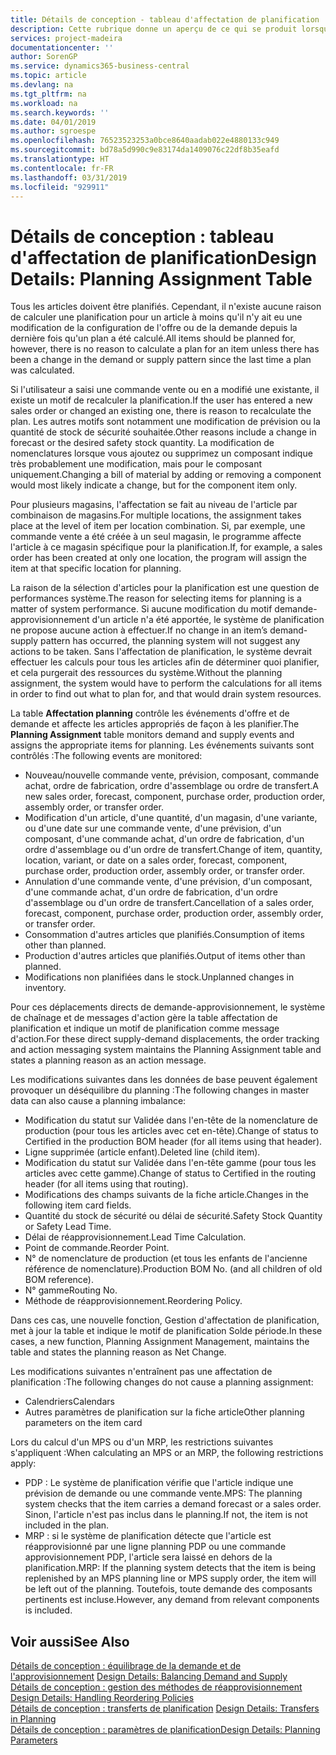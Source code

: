 ```yaml
---
title: Détails de conception - tableau d'affectation de planification | Microsoft Docs
description: Cette rubrique donne un aperçu de ce qui se produit lorsque vous modifiez la planification d'un article.
services: project-madeira
documentationcenter: ''
author: SorenGP
ms.service: dynamics365-business-central
ms.topic: article
ms.devlang: na
ms.tgt_pltfrm: na
ms.workload: na
ms.search.keywords: ''
ms.date: 04/01/2019
ms.author: sgroespe
ms.openlocfilehash: 76523523253a0bce8640aadab022e4880133c949
ms.sourcegitcommit: bd78a5d990c9e83174da1409076c22df8b35eafd
ms.translationtype: HT
ms.contentlocale: fr-FR
ms.lasthandoff: 03/31/2019
ms.locfileid: "929911"
---
```

# <a name="design-details-planning-assignment-table"></a><span data-ttu-id="6f5d1-103">Détails de conception : tableau d'affectation de planification</span><span class="sxs-lookup"><span data-stu-id="6f5d1-103">Design Details: Planning Assignment Table</span></span>
<span data-ttu-id="6f5d1-104">Tous les articles doivent être planifiés. Cependant, il n'existe aucune raison de calculer une planification pour un article à moins qu'il n'y ait eu une modification de la configuration de l'offre ou de la demande depuis la dernière fois qu'un plan a été calculé.</span><span class="sxs-lookup"><span data-stu-id="6f5d1-104">All items should be planned for, however, there is no reason to calculate a plan for an item unless there has been a change in the demand or supply pattern since the last time a plan was calculated.</span></span>  

<span data-ttu-id="6f5d1-105">Si l'utilisateur a saisi une commande vente ou en a modifié une existante, il existe un motif de recalculer la planification.</span><span class="sxs-lookup"><span data-stu-id="6f5d1-105">If the user has entered a new sales order or changed an existing one, there is reason to recalculate the plan.</span></span> <span data-ttu-id="6f5d1-106">Les autres motifs sont notamment une modification de prévision ou la quantité de stock de sécurité souhaitée.</span><span class="sxs-lookup"><span data-stu-id="6f5d1-106">Other reasons include a change in forecast or the desired safety stock quantity.</span></span> <span data-ttu-id="6f5d1-107">La modification de nomenclatures lorsque vous ajoutez ou supprimez un composant indique très probablement une modification, mais pour le composant uniquement.</span><span class="sxs-lookup"><span data-stu-id="6f5d1-107">Changing a bill of material by adding or removing a component would most likely indicate a change, but for the component item only.</span></span>  

<span data-ttu-id="6f5d1-108">Pour plusieurs magasins, l'affectation se fait au niveau de l'article par combinaison de magasins.</span><span class="sxs-lookup"><span data-stu-id="6f5d1-108">For multiple locations, the assignment takes place at the level of item per location combination.</span></span> <span data-ttu-id="6f5d1-109">Si, par exemple, une commande vente a été créée à un seul magasin, le programme affecte l'article à ce magasin spécifique pour la planification.</span><span class="sxs-lookup"><span data-stu-id="6f5d1-109">If, for example, a sales order has been created at only one location, the program will assign the item at that specific location for planning.</span></span>  

<span data-ttu-id="6f5d1-110">La raison de la sélection d'articles pour la planification est une question de performances système.</span><span class="sxs-lookup"><span data-stu-id="6f5d1-110">The reason for selecting items for planning is a matter of system performance.</span></span> <span data-ttu-id="6f5d1-111">Si aucune modification du motif demande-approvisionnement d'un article n'a été apportée, le système de planification ne propose aucune action à effectuer.</span><span class="sxs-lookup"><span data-stu-id="6f5d1-111">If no change in an item’s demand-supply pattern has occurred, the planning system will not suggest any actions to be taken.</span></span> <span data-ttu-id="6f5d1-112">Sans l'affectation de planification, le système devrait effectuer les calculs pour tous les articles afin de déterminer quoi planifier, et cela purgerait des ressources du système.</span><span class="sxs-lookup"><span data-stu-id="6f5d1-112">Without the planning assignment, the system would have to perform the calculations for all items in order to find out what to plan for, and that would drain system resources.</span></span>  

<span data-ttu-id="6f5d1-113">La table **Affectation planning** contrôle les événements d'offre et de demande et affecte les articles appropriés de façon à les planifier.</span><span class="sxs-lookup"><span data-stu-id="6f5d1-113">The **Planning Assignment** table monitors demand and supply events and assigns the appropriate items for planning.</span></span> <span data-ttu-id="6f5d1-114">Les événements suivants sont contrôlés :</span><span class="sxs-lookup"><span data-stu-id="6f5d1-114">The following events are monitored:</span></span>  

* <span data-ttu-id="6f5d1-115">Nouveau/nouvelle commande vente, prévision, composant, commande achat, ordre de fabrication, ordre d'assemblage ou ordre de transfert.</span><span class="sxs-lookup"><span data-stu-id="6f5d1-115">A new sales order, forecast, component, purchase order, production order, assembly order, or transfer order.</span></span>  
* <span data-ttu-id="6f5d1-116">Modification d'un article, d'une quantité, d'un magasin, d'une variante, ou d'une date sur une commande vente, d'une prévision, d'un composant, d'une commande achat, d'un ordre de fabrication, d'un ordre d'assemblage ou d'un ordre de transfert.</span><span class="sxs-lookup"><span data-stu-id="6f5d1-116">Change of item, quantity, location, variant, or date on a sales order, forecast, component, purchase order, production order, assembly order, or transfer order.</span></span>  
* <span data-ttu-id="6f5d1-117">Annulation d'une commande vente, d'une prévision, d'un composant, d'une commande achat, d'un ordre de fabrication, d'un ordre d'assemblage ou d'un ordre de transfert.</span><span class="sxs-lookup"><span data-stu-id="6f5d1-117">Cancellation of a sales order, forecast, component, purchase order, production order, assembly order, or transfer order.</span></span>  
* <span data-ttu-id="6f5d1-118">Consommation d'autres articles que planifiés.</span><span class="sxs-lookup"><span data-stu-id="6f5d1-118">Consumption of items other than planned.</span></span>  
* <span data-ttu-id="6f5d1-119">Production d'autres articles que planifiés.</span><span class="sxs-lookup"><span data-stu-id="6f5d1-119">Output of items other than planned.</span></span>  
* <span data-ttu-id="6f5d1-120">Modifications non planifiées dans le stock.</span><span class="sxs-lookup"><span data-stu-id="6f5d1-120">Unplanned changes in inventory.</span></span>  

<span data-ttu-id="6f5d1-121">Pour ces déplacements directs de demande-approvisionnement, le système de chaînage et de messages d'action gère la table affectation de planification et indique un motif de planification comme message d'action.</span><span class="sxs-lookup"><span data-stu-id="6f5d1-121">For these direct supply-demand displacements, the order tracking and action messaging system maintains the Planning Assignment table and states a planning reason as an action message.</span></span>  

<span data-ttu-id="6f5d1-122">Les modifications suivantes dans les données de base peuvent également provoquer un déséquilibre du planning :</span><span class="sxs-lookup"><span data-stu-id="6f5d1-122">The following changes in master data can also cause a planning imbalance:</span></span>  

* <span data-ttu-id="6f5d1-123">Modification du statut sur Validée dans l'en-tête de la nomenclature de production (pour tous les articles avec cet en-tête).</span><span class="sxs-lookup"><span data-stu-id="6f5d1-123">Change of status to Certified in the production BOM header (for all items using that header).</span></span>  
* <span data-ttu-id="6f5d1-124">Ligne supprimée (article enfant).</span><span class="sxs-lookup"><span data-stu-id="6f5d1-124">Deleted line (child item).</span></span>  
* <span data-ttu-id="6f5d1-125">Modification du statut sur Validée dans l'en-tête gamme (pour tous les articles avec cette gamme).</span><span class="sxs-lookup"><span data-stu-id="6f5d1-125">Change of status to Certified in the routing header (for all items using that routing).</span></span>  
* <span data-ttu-id="6f5d1-126">Modifications des champs suivants de la fiche article.</span><span class="sxs-lookup"><span data-stu-id="6f5d1-126">Changes in the following item card fields.</span></span>  
* <span data-ttu-id="6f5d1-127">Quantité du stock de sécurité ou délai de sécurité.</span><span class="sxs-lookup"><span data-stu-id="6f5d1-127">Safety Stock Quantity or Safety Lead Time.</span></span>  
* <span data-ttu-id="6f5d1-128">Délai de réapprovisionnement.</span><span class="sxs-lookup"><span data-stu-id="6f5d1-128">Lead Time Calculation.</span></span>  
* <span data-ttu-id="6f5d1-129">Point de commande.</span><span class="sxs-lookup"><span data-stu-id="6f5d1-129">Reorder Point.</span></span>  
* <span data-ttu-id="6f5d1-130">N° de nomenclature de production (et tous les enfants de l'ancienne référence de nomenclature).</span><span class="sxs-lookup"><span data-stu-id="6f5d1-130">Production BOM No. (and all children of old BOM reference).</span></span>  
* <span data-ttu-id="6f5d1-131">N° gamme</span><span class="sxs-lookup"><span data-stu-id="6f5d1-131">Routing No.</span></span>  
* <span data-ttu-id="6f5d1-132">Méthode de réapprovisionnement.</span><span class="sxs-lookup"><span data-stu-id="6f5d1-132">Reordering Policy.</span></span>  

<span data-ttu-id="6f5d1-133">Dans ces cas, une nouvelle fonction, Gestion d'affectation de planification, met à jour la table et indique le motif de planification Solde période.</span><span class="sxs-lookup"><span data-stu-id="6f5d1-133">In these cases, a new function, Planning Assignment Management, maintains the table and states the planning reason as Net Change.</span></span>  

<span data-ttu-id="6f5d1-134">Les modifications suivantes n'entraînent pas une affectation de planification :</span><span class="sxs-lookup"><span data-stu-id="6f5d1-134">The following changes do not cause a planning assignment:</span></span>  

* <span data-ttu-id="6f5d1-135">Calendriers</span><span class="sxs-lookup"><span data-stu-id="6f5d1-135">Calendars</span></span>  
* <span data-ttu-id="6f5d1-136">Autres paramètres de planification sur la fiche article</span><span class="sxs-lookup"><span data-stu-id="6f5d1-136">Other planning parameters on the item card</span></span>  

<span data-ttu-id="6f5d1-137">Lors du calcul d'un MPS ou d'un MRP, les restrictions suivantes s'appliquent :</span><span class="sxs-lookup"><span data-stu-id="6f5d1-137">When calculating an MPS or an MRP, the following restrictions apply:</span></span>  

* <span data-ttu-id="6f5d1-138">PDP : Le système de planification vérifie que l'article indique une prévision de demande ou une commande vente.</span><span class="sxs-lookup"><span data-stu-id="6f5d1-138">MPS: The planning system checks that the item carries a demand forecast or a sales order.</span></span> <span data-ttu-id="6f5d1-139">Sinon, l'article n'est pas inclus dans le planning.</span><span class="sxs-lookup"><span data-stu-id="6f5d1-139">If not, the item is not included in the plan.</span></span>  
* <span data-ttu-id="6f5d1-140">MRP : si le système de planification détecte que l'article est réapprovisionné par une ligne planning PDP ou une commande approvisionnement PDP, l'article sera laissé en dehors de la planification.</span><span class="sxs-lookup"><span data-stu-id="6f5d1-140">MRP: If the planning system detects that the item is being replenished by an MPS planning line or MPS supply order, the item will be left out of the planning.</span></span> <span data-ttu-id="6f5d1-141">Toutefois, toute demande des composants pertinents est incluse.</span><span class="sxs-lookup"><span data-stu-id="6f5d1-141">However, any demand from relevant components is included.</span></span>  

## <a name="see-also"></a><span data-ttu-id="6f5d1-142">Voir aussi</span><span class="sxs-lookup"><span data-stu-id="6f5d1-142">See Also</span></span>  
<span data-ttu-id="6f5d1-143">[Détails de conception : équilibrage de la demande et de l'approvisionnement](design-details-balancing-demand-and-supply.md) </span><span class="sxs-lookup"><span data-stu-id="6f5d1-143">[Design Details: Balancing Demand and Supply](design-details-balancing-demand-and-supply.md) </span></span>  
<span data-ttu-id="6f5d1-144">[Détails de conception : gestion des méthodes de réapprovisionnement](design-details-handling-reordering-policies.md) </span><span class="sxs-lookup"><span data-stu-id="6f5d1-144">[Design Details: Handling Reordering Policies](design-details-handling-reordering-policies.md) </span></span>  
<span data-ttu-id="6f5d1-145">[Détails de conception : transferts de planification](design-details-transfers-in-planning.md) </span><span class="sxs-lookup"><span data-stu-id="6f5d1-145">[Design Details: Transfers in Planning](design-details-transfers-in-planning.md) </span></span>  
[<span data-ttu-id="6f5d1-146">Détails de conception : paramètres de planification</span><span class="sxs-lookup"><span data-stu-id="6f5d1-146">Design Details: Planning Parameters</span></span>](design-details-planning-parameters.md)  
